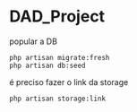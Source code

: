 # DAD_Project

popular a DB
```
php artisan migrate:fresh
php artisan db:seed
```
é preciso fazer o link da storage
```
php artisan storage:link
```
